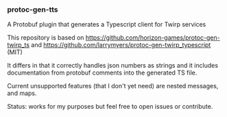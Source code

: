 ### protoc-gen-tts

A Protobuf plugin that generates a Typescript client for Twirp services

This repository is based on https://github.com/horizon-games/protoc-gen-twirp_ts and https://github.com/larrymyers/protoc-gen-twirp_typescript (MIT)

It differs in that it correctly handles json numbers as strings and it includes documentation from protobuf comments into the generated TS file.

Current unsupported features (that I don't yet need) are nested messages, and maps. 

Status: works for my purposes but feel free to open issues or contribute.

